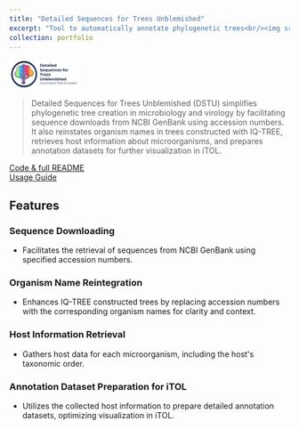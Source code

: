 ```yaml
---
title: "Detailed Sequences for Trees Unblemished"
excerpt: "Tool to automatically annotate phylogenetic trees<br/><img src='/images/DSTU_tool/DSTU logo light theme.png' width='500px'>"
collection: portfolio
---
```


<img src='/images/DSTU_tool/DSTU logo light theme.png' width="25%">

> Detailed Sequences for Trees Unblemished (DSTU) simplifies phylogenetic tree creation in microbiology and virology by facilitating sequence downloads from NCBI GenBank using accession numbers. It also reinstates organism names in trees constructed with IQ-TREE, retrieves host information about microorganisms, and prepares annotation datasets for further visualization in iTOL.

<a href="https://github.com/iliapopov17/dstu"><i class="fab fa-fw fa-github zoom" aria-hidden="true"></i> Code & full README </a><br>
<a href="https://iliapopov17.github.io/dstu/"><i class="fas fa-fw fa-link zoom" aria-hidden="true"></i> Usage Guide </a>

## Features
### Sequence Downloading
- Facilitates the retrieval of sequences from NCBI GenBank using specified accession numbers.
### Organism Name Reintegration
- Enhances IQ-TREE constructed trees by replacing accession numbers with the corresponding organism names for clarity and context.
### Host Information Retrieval
- Gathers host data for each microorganism, including the host's taxonomic order.
### Annotation Dataset Preparation for iTOL
- Utilizes the collected host information to prepare detailed annotation datasets, optimizing visualization in iTOL.